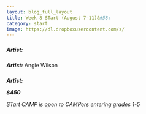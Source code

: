 ```yaml
---
layout: blog_full_layout
title: Week 8 STart (August 7-11)&#58; 
category: start
image: https://dl.dropboxusercontent.com/s/
---
```


### 


### 



**_Artist:_** 


###


**_Artist:_** Angie Wilson


### 


**_Artist:_** 

**_$450_**

*STart CAMP is open to CAMPers entering grades 1-5*
